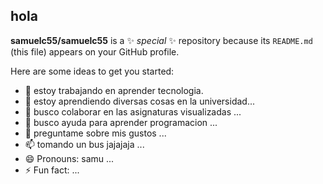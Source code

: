 ## hola 

**samuelc55/samuelc55** is a ✨ _special_ ✨ repository because its `README.md` (this file) appears on your GitHub profile.

Here are some ideas to get you started:

- 🔭 estoy trabajando en aprender tecnologia.
- 🌱 estoy aprendiendo diversas cosas en la universidad...
- 👯 busco colaborar en las asignaturas visualizadas ...
- 🤔 busco ayuda para aprender programacion ...
- 💬 preguntame sobre mis gustos ...
- 📫 tomando un bus jajajaja ...
- 😄 Pronouns: samu ...
- ⚡ Fun fact: ...
